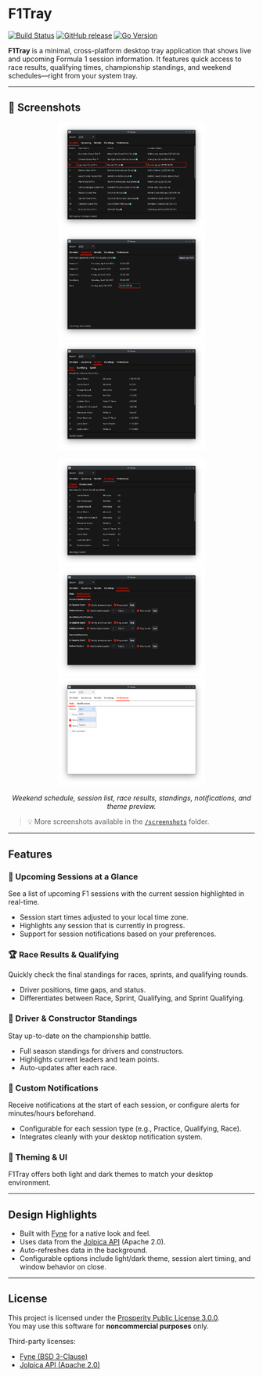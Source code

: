 # F1Tray

[![Build Status](https://github.com/mphartzheim/f1tray/actions/workflows/release.yml/badge.svg)](https://github.com/mphartzheim/f1tray/actions/workflows/release.yml)
[![GitHub release](https://img.shields.io/github/v/release/mphartzheim/f1tray?include_prereleases)](https://github.com/mphartzheim/f1tray/releases)
[![Go Version](https://img.shields.io/github/go-mod/go-version/mphartzheim/f1tray)](https://golang.org/dl/)

**F1Tray** is a minimal, cross-platform desktop tray application that shows live and upcoming Formula 1 session information. It features quick access to race results, qualifying times, championship standings, and weekend schedules—right from your system tray.

---

## 📸 Screenshots

<p align="center">
  <img src="screenshots/schedule.png" alt="Schedule Tab" width="300"/>
  <img src="screenshots/upcoming.png" alt="Upcoming Tab" width="300"/>
  <img src="screenshots/results.png" alt="Results Tab" width="300"/>
</p>

<p align="center">
  <img src="screenshots/standings.png" alt="Standings Tab" width="300"/>
  <img src="screenshots/notifications.png" alt="Notifications UI" width="300"/>
  <img src="screenshots/light_theme.png" alt="Light Theme Screenshot" width="300"/>
</p>

<p align="center">
  <em>Weekend schedule, session list, race results, standings, notifications, and theme preview.</em>
</p>

> 💡 More screenshots available in the [`/screenshots`](./screenshots) folder.

---

## Features

### 🏁 Upcoming Sessions at a Glance
See a list of upcoming F1 sessions with the current session highlighted in real-time.

- Session start times adjusted to your local time zone.
- Highlights any session that is currently in progress.
- Support for session notifications based on your preferences.

### 🏆 Race Results & Qualifying
Quickly check the final standings for races, sprints, and qualifying rounds.

- Driver positions, time gaps, and status.
- Differentiates between Race, Sprint, Qualifying, and Sprint Qualifying.

### 🧮 Driver & Constructor Standings
Stay up-to-date on the championship battle.

- Full season standings for drivers and constructors.
- Highlights current leaders and team points.
- Auto-updates after each race.

### 🔔 Custom Notifications
Receive notifications at the start of each session, or configure alerts for minutes/hours beforehand.

- Configurable for each session type (e.g., Practice, Qualifying, Race).
- Integrates cleanly with your desktop notification system.

### 🎨 Theming & UI
F1Tray offers both light and dark themes to match your desktop environment.

---

## Design Highlights

- Built with [Fyne](https://fyne.io/) for a native look and feel.
- Uses data from the [Jolpica API](https://github.com/jolpica/api) (Apache 2.0).
- Auto-refreshes data in the background.
- Configurable options include light/dark theme, session alert timing, and window behavior on close.

---

## License

This project is licensed under the [Prosperity Public License 3.0.0](LICENSE).  
You may use this software for **noncommercial purposes** only.

Third-party licenses:

- [Fyne (BSD 3-Clause)](third_party_licenses/fyne_LICENSE.txt)  
- [Jolpica API (Apache 2.0)](third_party_licenses/jolpica_LICENSE.txt)
